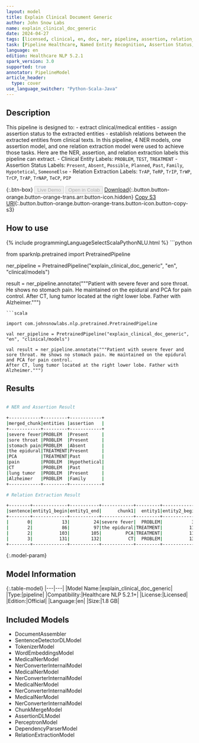 ```yaml
---
layout: model
title: Explain Clinical Document Generic
author: John Snow Labs
name: explain_clinical_doc_generic
date: 2024-04-27
tags: [licensed, clinical, en, doc, ner, pipeline, assertion, relation_extraction, generic]
task: [Pipeline Healthcare, Named Entity Recognition, Assertion Status, Relation Extraction]
language: en
edition: Healthcare NLP 5.2.1
spark_version: 3.0
supported: true
annotator: PipelineModel
article_header:
  type: cover
use_language_switcher: "Python-Scala-Java"
---
```


## Description

This pipeline is designed to:
                      - extract clinical/medical entities
                      - assign assertion status to the extracted entities
                      - establish relations between the extracted entities
from clinical texts. In this pipeline, 4 NER models, one assertion model, and one relation extraction model were used to achieve those tasks. Here are the NER, assertion, and relation extraction labels this pipeline can extract.
                      - Clinical Entity Labels: `PROBLEM`, `TEST`, `TREATMENT`
                      - Assertion Status Labels: `Present`, `Absent`, `Possible`, `Planned`, `Past`, `Family`, `Hypotetical`, `SomeoneElse`
                      - Relation Extraction Labels: `TrAP`, `TeRP`, `TrIP`, `TrWP`, `TrCP`, `TrAP`, `TrNAP`, `TeCP`, `PIP`

{:.btn-box}
<button class="button button-orange" disabled>Live Demo</button>
<button class="button button-orange" disabled>Open in Colab</button>
[Download](https://s3.amazonaws.com/auxdata.johnsnowlabs.com/clinical/models/explain_clinical_doc_generic_en_5.2.1_3.0_1714248373884.zip){:.button.button-orange.button-orange-trans.arr.button-icon.hidden}
[Copy S3 URI](s3://auxdata.johnsnowlabs.com/clinical/models/explain_clinical_doc_generic_en_5.2.1_3.0_1714248373884.zip){:.button.button-orange.button-orange-trans.button-icon.button-copy-s3}

## How to use



<div class="tabs-box" markdown="1">
{% include programmingLanguageSelectScalaPythonNLU.html %}
```python

from sparknlp.pretrained import PretrainedPipeline

ner_pipeline = PretrainedPipeline("explain_clinical_doc_generic", "en", "clinical/models")

result = ner_pipeline.annotate("""Patient with severe fever and sore throat. He shows no stomach pain. He maintained on the epidural and PCA for pain control.
After CT, lung tumor located at the right lower lobe. Father with Alzheimer.""")

```
```scala

import com.johnsnowlabs.nlp.pretrained.PretrainedPipeline

val ner_pipeline = PretrainedPipeline("explain_clinical_doc_generic", "en", "clinical/models")

val result = ner_pipeline.annotate("""Patient with severe fever and sore throat. He shows no stomach pain. He maintained on the epidural and PCA for pain control.
After CT, lung tumor located at the right lower lobe. Father with Alzheimer.""")

```
</div>

## Results

```bash

# NER and Assertion Result

+------------+---------+------------+
|merged_chunk|entities |assertion   |
+------------+---------+------------+
|severe fever|PROBLEM  |Present     |
|sore throat |PROBLEM  |Present     |
|stomach pain|PROBLEM  |Absent      |
|the epidural|TREATMENT|Present     |
|PCA         |TREATMENT|Past        |
|pain        |PROBLEM  |Hypothetical|
|CT          |PROBLEM  |Past        |
|lung tumor  |PROBLEM  |Present     |
|Alzheimer   |PROBLEM  |Family      |
+------------+---------+------------+

# Relation Extraction Result

+--------+-------------+-----------+------------+---------+-------------+-----------+-----------+-------+--------+----------+
|sentence|entity1_begin|entity1_end|      chunk1|  entity1|entity2_begin|entity2_end|     chunk2|entity2|relation|confidence|
+--------+-------------+-----------+------------+---------+-------------+-----------+-----------+-------+--------+----------+
|       0|           13|         24|severe fever|  PROBLEM|           30|         40|sore throat|PROBLEM|     PIP| 0.9999982|
|       2|           86|         97|the epidural|TREATMENT|          111|        114|       pain|PROBLEM|    TrAP|0.81723267|
|       2|          103|        105|         PCA|TREATMENT|          111|        114|       pain|PROBLEM|    TrAP|0.99933213|
|       3|          131|        132|          CT|  PROBLEM|          135|        144| lung tumor|PROBLEM|     PIP|  0.999998|
+--------+-------------+-----------+------------+---------+-------------+-----------+-----------+-------+--------+----------+

```

{:.model-param}
## Model Information

{:.table-model}
|---|---|
|Model Name:|explain_clinical_doc_generic|
|Type:|pipeline|
|Compatibility:|Healthcare NLP 5.2.1+|
|License:|Licensed|
|Edition:|Official|
|Language:|en|
|Size:|1.8 GB|

## Included Models

- DocumentAssembler
- SentenceDetectorDLModel
- TokenizerModel
- WordEmbeddingsModel
- MedicalNerModel
- NerConverterInternalModel
- MedicalNerModel
- NerConverterInternalModel
- MedicalNerModel
- NerConverterInternalModel
- MedicalNerModel
- NerConverterInternalModel
- ChunkMergeModel
- AssertionDLModel
- PerceptronModel
- DependencyParserModel
- RelationExtractionModel